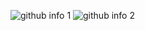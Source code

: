 ![github info 1](https://github-readme-stats.vercel.app/api?username=Kim-Dewelski&show_icons=true&theme=nord&include_all_commits=true)
![github info 2](https://github-readme-stats.vercel.app/api/top-langs/?username=Kim-Dewelski&langs_count=all&theme=nord&layout=compact)
